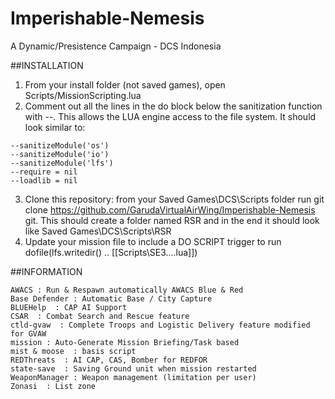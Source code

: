 # Imperishable-Nemesis
A Dynamic/Presistence Campaign - DCS Indonesia

##INSTALLATION
1. From your install folder (not saved games), open Scripts/MissionScripting.lua
2. Comment out all the lines in the do block below the sanitization function with -\-. This allows the LUA engine access to the file system. It should look similar to:
```
--sanitizeModule('os')
--sanitizeModule('io')
--sanitizeModule('lfs')
--require = nil
--loadlib = nil
```
3. Clone this repository: from your Saved Games\DCS\Scripts folder run git clone https://github.com/GarudaVirtualAirWing/Imperishable-Nemesis git. This should create a folder named RSR and in the end it should look like Saved Games\DCS\Scripts\RSR
4. Update your mission file to include a DO SCRIPT trigger to run dofile(lfs.writedir() .. [[Scripts\SE3\....lua]])

##INFORMATION
```
AWACS : Run & Respawn automatically AWACS Blue & Red
Base Defender : Automatic Base / City Capture
BLUEHelp  : CAP AI Support
CSAR  : Combat Search and Rescue feature
ctld-gvaw  : Complete Troops and Logistic Delivery feature modified for GVAW
mission : Auto-Generate Mission Briefing/Task based
mist & moose  : basis script
REDThreats  : AI CAP, CAS, Bomber for REDFOR
state-save  : Saving Ground unit when mission restarted
WeaponManager : Weapon management (limitation per user)
Zonasi  : List zone
```
